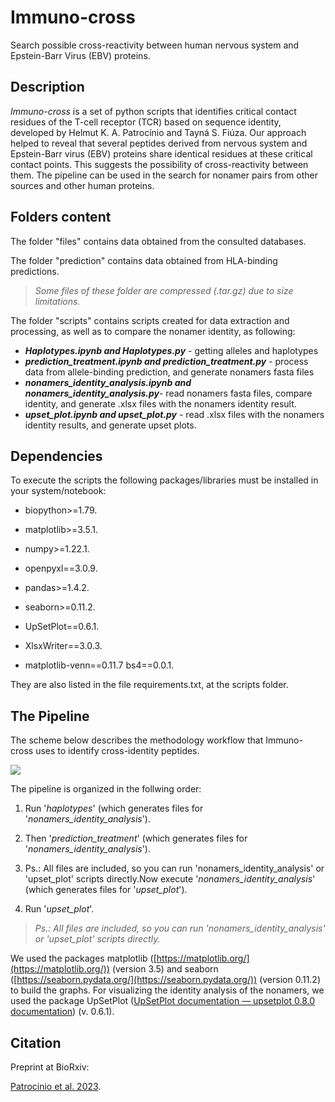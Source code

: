 # Immuno-cross

Search possible cross-reactivity between human nervous system and Epstein-Barr Virus (EBV) proteins.

## Description

*Immuno-cross* is a set of python scripts that identifies critical contact residues of the T-cell receptor (TCR) based on sequence identity, developed by Helmut K. A. Patrocínio and Tayná S. Fiúza. Our approach helped to reveal that several peptides derived from nervous system and Epstein-Barr virus (EBV) proteins share identical residues at these critical contact points. This suggests the possibility of cross-reactivity between them. The pipeline can be used in the search for nonamer pairs from other sources and other human proteins.

## Folders content

The folder "files" contains data obtained from the consulted databases.

The folder "prediction" contains data obtained from HLA-binding predictions.

> *Some files of these folder are compressed (.tar.gz) due to size limitations.*

The folder "scripts" contains scripts created for data extraction and processing, as well as to compare the nonamer identity, as following:

* ***Haplotypes.ipynb and Haplotypes.py*** - getting alleles and haplotypes
* ***prediction_treatment.ipynb and prediction_treatment.py*** - process data from allele-binding prediction, and generate nonamers fasta files 
* ***nonamers_identity_analysis.ipynb and nonamers_identity_analysis.py***- read nonamers fasta files, compare identity, and generate .xlsx files with the nonamers identity result.
* ***upset_plot.ipynb and upset_plot.py*** - read .xlsx files with the nonamers identity results, and generate upset plots.

## Dependencies

To execute the scripts the following packages/libraries must be installed in your system/notebook:

- biopython>=1.79.

- matplotlib>=3.5.1.

- numpy>=1.22.1.

- openpyxl==3.0.9.

- pandas>=1.4.2.

- seaborn>=0.11.2.

- UpSetPlot==0.6.1.

- XlsxWriter==3.0.3.

- matplotlib-venn==0.11.7
  bs4==0.0.1.

They are also listed in the file requirements.txt, at the scripts folder.

## The Pipeline

The scheme below describes the methodology workflow that Immuno-cross uses to identify cross-identity peptides. 

![](pipeline.png)

The pipeline is organized in the follwing order:  

1. Run '*haplotypes*' (which generates files for '*nonamers_identity_analysis*').

2. Then '*prediction_treatment*' (which generates files for '*nonamers_identity_analysis*').

3. Ps.: All files are included, so you can run 'nonamers_identity_analysis' or 'upset_plot' scripts directly.Now execute '*nonamers_identity_analysis*' (which generates files for '*upset_plot*').

4.  Run '*upset_plot*'.

>  *Ps.: All files are included, so you can run 'nonamers_identity_analysis' or 'upset_plot' scripts directly.*

We used the packages matplotlib ([https://matplotlib.org/](https://matplotlib.org/)) (version 3.5) and seaborn ([https://seaborn.pydata.org/](https://seaborn.pydata.org/)) (version 0.11.2) to build the graphs. For visualizing the identity analysis of the nonamers, we used the package UpSetPlot ([UpSetPlot documentation — upsetplot 0.8.0 documentation](https://upsetplot.readthedocs.io/en/stable/)) (v. 0.6.1).

## Citation

Preprint at BioRxiv:

[Patrocinio et al. 2023]().
